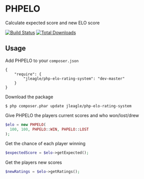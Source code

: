 PHPELO
======

Calculate expected score and new ELO score

[![Build Status](https://travis-ci.org/Jleagle/php-elo-rating-system.svg?branch=master)](https://travis-ci.org/jleagle/php-elo-rating-system)
[![Total Downloads](https://poser.pugx.org/jleagle/php-elo-rating-system/downloads.svg)](https://packagist.org/packages/jleagle/php-elo-rating-system)

## Usage

Add PHPELO to your `composer.json`

```
{
    "require": {
        "jleagle/php-elo-rating-system": "dev-master"
    }
}
```

Download the package

```
$ php composer.phar update jleagle/php-elo-rating-system
```
    
Give PHPELO the players current scores and who won/lost/drew

```php
$elo = new PHPELO(
  100, 100, PHPELO::WIN, PHPELO::LOST
);
```

Get the chance of each player winning

```php
$expectedScore = $elo->getExpected();
```

Get the players new scores

```php
$newRatings = $elo->getRatings();
```